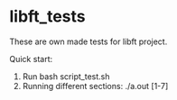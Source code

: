 # libft_tests
These are own made tests for libft project.

Quick start:
1.  Run bash script_test.sh
2.  Running different sections: ./a.out [1-7]
